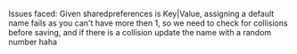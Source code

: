 Issues faced:
Given sharedpreferences is Key|Value, assigning a default name fails as you can't
have more then 1, so we need to check for collisions before saving, and if there is
a collision update the name with a random number haha 